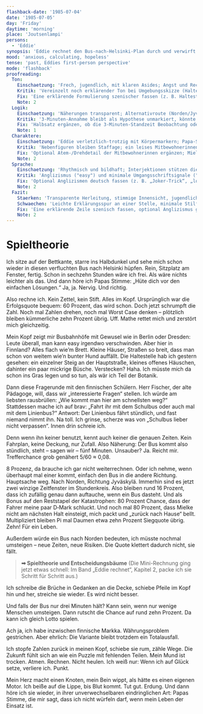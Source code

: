 ```yaml
---
flashback-date: '1985-07-04'
date: '1985-07-05'
day: 'Friday'
daytime: 'morning'
place: 'Joutsenlampi'
persons:
  - 'Eddie'
synopsis: 'Eddie rechnet den Bus‑nach‑Helsinki‑Plan durch und verwirft ihn: Zu wenig Deckung, zu viel Zufall – die Erfolgschance sinkt auf unter zehn Prozent.'
mood: 'anxious, calculating, hopeless'
tense: 'past, Eddies first-person perspective'
mode: 'flashback'
proofreading:
  Ton:
    Einschaetzung: 'Frech, jugendlich, mit klaren Asides; Angst und Rechnen halten sich die Waage.'
    Kritik: 'Vereinzelt noch erklärender Ton bei Umgebungsskizze (Haltestelle).'
    Fix: 'Eine erklärende Formulierung szenischer fassen (z. B. Haltestelle), übrige Hämmer beibehalten.'
    Note: 2
  Logik:
    Einschaetzung: 'Näherungen transparent; Alternativroute (Norden/Jyväskylä) erwogen und begründet verworfen.'
    Kritik: '3‑Minuten‑Annahme bleibt als Hypothese unmarkiert, könnte kurz verortet werden.'
    Fix: 'Halbsatz ergänzen, ob die 3‑Minuten‑Standzeit Beobachtung oder Annahme ist.'
    Note: 1
  Charaktere:
    Einschaetzung: 'Eddie verletzlich‑trotzig mit Körpermarkern; Papa‑Stimme als klarer Trigger, Klassenraum mit Mini‑Resonanz.'
    Kritik: 'Nebenfiguren bleiben Staffage; ein leises Mitbewohnerinnen‑Detail wäre möglich.'
    Fix: 'Optional Atem-/Drehdetail der Mitbewohnerinnen ergänzen; Mielke bleibt hier bewusst offstage.'
    Note: 2
  Sprache:
    Einschaetzung: 'Rhythmisch und bildhaft; Interjektionen stützen die Innensicht; das Formelbild („Tortenstücke“) erdet die Rechnung.'
    Kritik: 'Anglizismus ("easy") und minimale Umgangsschriftsignale ("wie’n"); sonst stimmig.'
    Fix: 'Optional Anglizismen deutsch fassen (z. B. „Joker‑Trick“, „locker“); Apostroph/Umgangsform einheitlich prüfen; kurze Hämmer beibehalten.'
    Note: 2
  Fazit:
    Staerken: 'Transparente Herleitung, stimmige Innensicht, jugendliche Direktheit, szenische Bilder für die Mathematik.'
    Schwaechen: 'Leichte Erklärungsspur an einer Stelle, minimale Stilfrage bei Anglizismen, Nebenfiguren statisch.'
    Fix: 'Eine erklärende Zeile szenisch fassen, optional Anglizismus glätten, optional Mitbewohnerinnen‑Marker ergänzen.'
    Note: 2
---
```


# Spieltheorie

Ich sitze auf der Bettkante, starre ins Halbdunkel und sehe mich schon wieder in
diesen verfluchten Bus nach Helsinki hüpfen. Rein, Sitzplatz am Fenster, fertig.
Schon in sechzehn Stunden wäre ich frei. Als wäre nichts leichter als das. Und
dann höre ich Papas Stimme: „Hüte dich vor den einfachen Lösungen.“ Ja, ja.
Nervig. Und richtig.

Also rechne ich. Kein Zettel, kein Stift. Alles im Kopf. Ursprünglich war die
Erfolgsquote bequem: 60 Prozent, das wird schon. Doch jetzt schrumpft die Zahl.
Noch mal Zahlen drehen, noch mal Worst Case denken – plötzlich bleiben
kümmerliche zehn Prozent übrig. Uff. Mathe rettet mich und zerstört mich
gleichzeitig.

Mein Kopf zeigt mir Busbahnhöfe mit Gewusel wie in Berlin oder Dresden: Leute
überall, man kann easy irgendwo verschwinden. Aber hier in Finnland? Alles flach
wie’m Brett. Kleine Häuser, Straßen so breit, dass man schon von weitem wie’n
bunter Hund auffällt. Die Haltestelle hab ich gestern gesehen: ein einzelner
Steig an der Hauptstraße, kleines offenes Häuschen, dahinter ein paar mickrige
Büsche. Verstecken? Haha. Ich müsste mich da schon ins Gras legen und so tun,
als wär ich Teil der Botanik.

Dann diese Fragerunde mit den finnischen Schülern. Herr Fischer, der alte
Pädagoge, will, dass wir „interessierte Fragen“ stellen. Ich würde am liebsten
rausbrüllen: „Wie kommt man hier am schnellsten weg?“ Stattdessen mache ich auf
brav: „Fahrt ihr mit dem Schulbus oder auch mal mit dem Linienbus?“ Antwort: Der
Linienbus fährt stündlich, und fast niemand nimmt ihn. Na toll. Ich grinse,
scherze was von „Schulbus lieber nicht verpassen“. Innen drin schreie ich.

Denn wenn ihn keiner benutzt, kennt auch keiner die genauen Zeiten. Kein
Fahrplan, keine Deckung, nur Zufall. Also Näherung: Der Bus kommt also
stündlich, steht – sagen wir – fünf Minuten. Unsauber? Ja. Reicht mir.
Trefferchance grob genähert 5/60 ≈ 0,08.

8 Prozenz, da brauche ich gar nicht weiterrechnen. Oder ich nehme, wenn
überhaupt mal einer kommt, einfach den Bus in die andere Richtung. Hauptsache
weg. Nach Norden, Richtung Jyväskylä. Immerhin sind es jetzt zwei winzige
Zeitfenster im Stundenkreis. Also bleiben rund 16 Prozent, dass ich zufällig
genau dann auftauche, wenn ein Bus dasteht. Und als Bonus auf den Reststapel der
Katastrophen: 80 Prozent Chance, dass der Fahrer meine paar D‑Mark schluckt. Und
noch mal 80 Prozent, dass Mielke nicht am nächsten Halt einsteigt, mich packt
und „zurück nach Hause“ bellt. Multipliziert bleiben Pi mal Daumen etwa zehn
Prozent Siegquote übrig. Zehn! Für ein Leben.

Außerdem würde ein Bus nach Norden bedeuten, ich müsste nochmal umsteigen – neue
Zeiten, neue Risiken. Die Quote klettert dadurch nicht, sie fällt.

> **➡ Spieltheorie und Entscheidungsbäume**
> (Die Mini-Rechnung ging jetzt etwas schnell: Im Band „Eddie rechnet“, Kapitel 2, packe ich sie Schritt für Schritt aus.)

Ich schreibe die Brüche in Gedanken an die Decke, schiebe Pfeile im Kopf hin und
her, streiche sie wieder. Es wird nicht besser.

Und falls der Bus nur drei Minuten hält? Kann sein, wenn nur wenige Menschen
umsteigen. Dann rutscht die Chance auf rund zehn Prozent. Da kann ich gleich
Lotto spielen.

Ach ja, ich habe inzwischen finnische Markka. Währungsproblem gestrichen. Aber
ehrlich: Die Variante bleibt trotzdem ein Totalausfall.

Ich stopfe Zahlen zurück in meinen Kopf, schiebe sie rum, zähle Wege. Die
Zukunft fühlt sich an wie ein Puzzle mit fehlenden Teilen. Mein Mund ist
trocken. Atmen. Rechnen. Nicht heulen. Ich weiß nur: Wenn ich auf Glück setze,
verliere ich. Punkt.

Mein Herz macht einen Knoten, mein Bein wippt, als hätte es einen eigenen Motor.
Ich beiße auf die Lippe, bis Blut kommt. Tut gut. Erdung. Und dann höre ich sie
wieder, in ihrer unverwechselbaren eindringlichen Art: Papas Stimme, die mir sagt, dass ich
nicht würfeln darf, wenn mein Leben der Einsatz ist.
